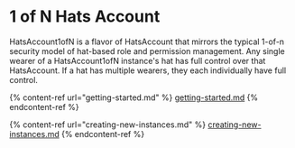# 1 of N Hats Account

HatsAccount1ofN is a flavor of HatsAccount that mirrors the typical 1-of-n security model of hat-based role and permission management. Any single wearer of a HatsAccount1ofN instance's hat has full control over that HatsAccount. If a hat has multiple wearers, they each individually have full control.

{% content-ref url="getting-started.md" %}
[getting-started.md](getting-started.md)
{% endcontent-ref %}

{% content-ref url="creating-new-instances.md" %}
[creating-new-instances.md](creating-new-instances.md)
{% endcontent-ref %}
